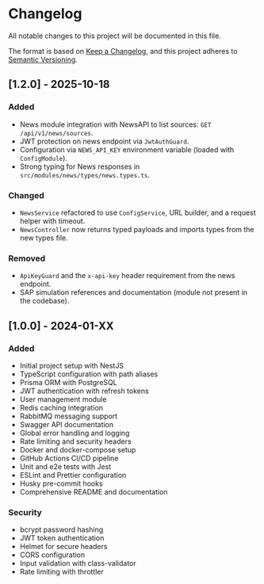 # Changelog

All notable changes to this project will be documented in this file.

The format is based on [Keep a Changelog](https://keepachangelog.com/en/1.0.0/),
and this project adheres to [Semantic Versioning](https://semver.org/spec/v2.0.0.html).

## [1.2.0] - 2025-10-18

### Added

- News module integration with NewsAPI to list sources: `GET /api/v1/news/sources`.
- JWT protection on news endpoint via `JwtAuthGuard`.
- Configuration via `NEWS_API_KEY` environment variable (loaded with `ConfigModule`).
- Strong typing for News responses in `src/modules/news/types/news.types.ts`.

### Changed

- `NewsService` refactored to use `ConfigService`, URL builder, and a request helper with timeout.
- `NewsController` now returns typed payloads and imports types from the new types file.

### Removed

- `ApiKeyGuard` and the `x-api-key` header requirement from the news endpoint.
- SAP simulation references and documentation (module not present in the codebase).

## [1.0.0] - 2024-01-XX

### Added

- Initial project setup with NestJS
- TypeScript configuration with path aliases
- Prisma ORM with PostgreSQL
- JWT authentication with refresh tokens
- User management module
- Redis caching integration
- RabbitMQ messaging support
- Swagger API documentation
- Global error handling and logging
- Rate limiting and security headers
- Docker and docker-compose setup
- GitHub Actions CI/CD pipeline
- Unit and e2e tests with Jest
- ESLint and Prettier configuration
- Husky pre-commit hooks
- Comprehensive README and documentation

### Security

- bcrypt password hashing
- JWT token authentication
- Helmet for secure headers
- CORS configuration
- Input validation with class-validator
- Rate limiting with throttler
